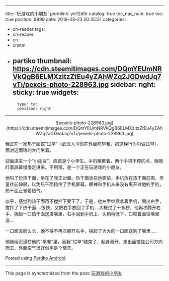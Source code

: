 
---
title: '玩游戏的小朋友'
permlink: ytrf2d0r
catalog: true
toc_nav_num: true
toc: true
position: 9999
date: 2019-03-23 00:35:51
categories:
- cn-reader
tags:
- cn-reader
- cn
- cnstm
- partiko
thumbnail: https://cdn.steemitimages.com/DQmYEUmNRVkQgB6ELMXzitzZtEu4yZAhWZq2JGDwdJq7vTi/pexels-photo-228963.jpg
sidebar:
    right:
        sticky: true
widgets:
    -
        type: toc
        position: right
---


<center>![pexels-photo-228963.jpg](https://cdn.steemitimages.com/DQmYEUmNRVkQgB6ELMXzitzZtEu4yZAhWZq2JGDwdJq7vTi/pexels-photo-228963.jpg)</center>

我正在一家热干面馆“过早”（武汉人习惯在外面吃早餐，把这种行为叫做过早），面对这面馆的大门坐着。

迎面进来一个“小朋友”，应该是个小学生。手机横屏着，两个手机不停的点，眼睛盯着屏幕慢慢走进来。不用猜，是一个正在玩游戏的小朋友。

他叫了份热干面，坐在了我正对面。热干面放在他面前，手机放在热干面前面，尽量往前伸展，以免热干面挡住了手机屏幕。眼神和手机从来没有离开过他的手机，热干面正冒着热气。

似乎，感觉到热干面再不搅拌下要干了。于是，他左手继续拿着手机，腾出右手，搅拌了下热干面....很快，又把右手放回了手机....大概过了十多秒，他再次腾开右手，挑起一口热干面送进嘴里，右手回到手机上，头稍稍低下，口咬着面往嘴里送....

一口面没那么长，他不得不再次挪开右手，挑起了大大的一口面送到了嘴里.....

他继续沉浸在他的“早餐”里，而我“过早”结束了，起身离开，走出面馆往公司方向而去，外面空气很好似乎是个晴天。

Posted using [Partiko Android](https://partiko.app/referral/yellowbird)

- - -

This page is synchronized from the post: [玩游戏的小朋友](https://steemit.com/@yellowbird/ytrf2d0r)

